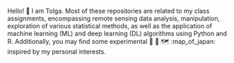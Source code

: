 Hello! :milky_way: I am Tolga. Most of these repositories are related to my class assignments, encompassing remote sensing data analysis, manipulation, exploration of various statistical methods, as well as the application of machine learning (ML) and deep learning (DL) algorithms using Python and R. 
Additionally, you may find some experimental :rocket: :robot: :world_map: :map_of_japan: inspired by my personal interests.
